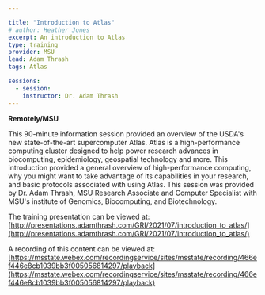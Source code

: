 ```yaml
---

title: "Introduction to Atlas"
# author: Heather Jones
excerpt: An introduction to Atlas
type: training
provider: MSU
lead: Adam Thrash
tags: Atlas

sessions:
  - session: 
    instructor: Dr. Adam Thrash
---
```


**Remotely/MSU**   


This 90-minute information session provided an overview of the USDA's new state-of-the-art supercomputer Atlas.  Atlas is a high-performance computing cluster designed to help power research advances in biocomputing, epidemiology, geospatial technology and more.  This introduction provided a general overview of high-performance computing, why you might want to take advantage of its capabilities in your research, and basic protocols associated with using Atlas.  This session was provided by Dr. Adam Thrash, MSU Research Associate and Computer Specialist with MSU's institute of Genomics, Biocomputing, and Biotechnology. 

The training presentation can be viewed at: 
[http://presentations.adamthrash.com/GRI/2021/07/introduction_to_atlas/](http://presentations.adamthrash.com/GRI/2021/07/introduction_to_atlas/)

A recording of this content can be viewed at: [https://msstate.webex.com/recordingservice/sites/msstate/recording/466ef446e8cb1039bb3f005056814297/playback](https://msstate.webex.com/recordingservice/sites/msstate/recording/466ef446e8cb1039bb3f005056814297/playback)

